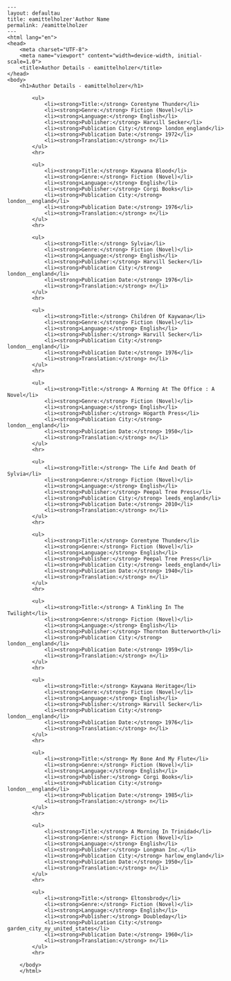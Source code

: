 
    ---
    layout: defaultau
    title: eamittelholzer'Author Name 
    permalink: /eamittelholzer
    ---
    <html lang="en">
    <head>
        <meta charset="UTF-8">
        <meta name="viewport" content="width=device-width, initial-scale=1.0">
        <title>Author Details - eamittelholzer</title>
    </head>
    <body>
        <h1>Author Details - eamittelholzer</h1>
        
            <ul>
                <li><strong>Title:</strong> Corentyne Thunder</li>
                <li><strong>Genre:</strong> Fiction (Novel)</li>
                <li><strong>Language:</strong> English</li>
                <li><strong>Publisher:</strong> Harvill Secker</li>
                <li><strong>Publication City:</strong> london_england</li>
                <li><strong>Publication Date:</strong> 1972</li>
                <li><strong>Translation:</strong> n</li>
            </ul>
            <hr>
            
            <ul>
                <li><strong>Title:</strong> Kaywana Blood</li>
                <li><strong>Genre:</strong> Fiction (Novel)</li>
                <li><strong>Language:</strong> English</li>
                <li><strong>Publisher:</strong> Corgi Books</li>
                <li><strong>Publication City:</strong> london__england</li>
                <li><strong>Publication Date:</strong> 1976</li>
                <li><strong>Translation:</strong> n</li>
            </ul>
            <hr>
            
            <ul>
                <li><strong>Title:</strong> Sylvia</li>
                <li><strong>Genre:</strong> Fiction (Novel)</li>
                <li><strong>Language:</strong> English</li>
                <li><strong>Publisher:</strong> Harvill Secker</li>
                <li><strong>Publication City:</strong> london__england</li>
                <li><strong>Publication Date:</strong> 1976</li>
                <li><strong>Translation:</strong> n</li>
            </ul>
            <hr>
            
            <ul>
                <li><strong>Title:</strong> Children Of Kaywana</li>
                <li><strong>Genre:</strong> Fiction (Novel)</li>
                <li><strong>Language:</strong> English</li>
                <li><strong>Publisher:</strong> Harvill Secker</li>
                <li><strong>Publication City:</strong> london__england</li>
                <li><strong>Publication Date:</strong> 1976</li>
                <li><strong>Translation:</strong> n</li>
            </ul>
            <hr>
            
            <ul>
                <li><strong>Title:</strong> A Morning At The Office : A Novel</li>
                <li><strong>Genre:</strong> Fiction (Novel)</li>
                <li><strong>Language:</strong> English</li>
                <li><strong>Publisher:</strong> Hogarth Press</li>
                <li><strong>Publication City:</strong> london__england</li>
                <li><strong>Publication Date:</strong> 1950</li>
                <li><strong>Translation:</strong> n</li>
            </ul>
            <hr>
            
            <ul>
                <li><strong>Title:</strong> The Life And Death Of Sylvia</li>
                <li><strong>Genre:</strong> Fiction (Novel)</li>
                <li><strong>Language:</strong> English</li>
                <li><strong>Publisher:</strong> Peepal Tree Press</li>
                <li><strong>Publication City:</strong> leeds_england</li>
                <li><strong>Publication Date:</strong> 2010</li>
                <li><strong>Translation:</strong> n</li>
            </ul>
            <hr>
            
            <ul>
                <li><strong>Title:</strong> Corentyne Thunder</li>
                <li><strong>Genre:</strong> Fiction (Novel)</li>
                <li><strong>Language:</strong> English</li>
                <li><strong>Publisher:</strong> Peepal Tree Press</li>
                <li><strong>Publication City:</strong> leeds_england</li>
                <li><strong>Publication Date:</strong> 1940</li>
                <li><strong>Translation:</strong> n</li>
            </ul>
            <hr>
            
            <ul>
                <li><strong>Title:</strong> A Tinkling In The Twilight</li>
                <li><strong>Genre:</strong> Fiction (Novel)</li>
                <li><strong>Language:</strong> English</li>
                <li><strong>Publisher:</strong> Thornton Butterworth</li>
                <li><strong>Publication City:</strong> london__england</li>
                <li><strong>Publication Date:</strong> 1959</li>
                <li><strong>Translation:</strong> n</li>
            </ul>
            <hr>
            
            <ul>
                <li><strong>Title:</strong> Kaywana Heritage</li>
                <li><strong>Genre:</strong> Fiction (Novel)</li>
                <li><strong>Language:</strong> English</li>
                <li><strong>Publisher:</strong> Harvill Secker</li>
                <li><strong>Publication City:</strong> london__england</li>
                <li><strong>Publication Date:</strong> 1976</li>
                <li><strong>Translation:</strong> n</li>
            </ul>
            <hr>
            
            <ul>
                <li><strong>Title:</strong> My Bone And My Flute</li>
                <li><strong>Genre:</strong> Fiction (Novel)</li>
                <li><strong>Language:</strong> English</li>
                <li><strong>Publisher:</strong> Corgi Books</li>
                <li><strong>Publication City:</strong> london__england</li>
                <li><strong>Publication Date:</strong> 1985</li>
                <li><strong>Translation:</strong> n</li>
            </ul>
            <hr>
            
            <ul>
                <li><strong>Title:</strong> A Morning In Trinidad</li>
                <li><strong>Genre:</strong> Fiction (Novel)</li>
                <li><strong>Language:</strong> English</li>
                <li><strong>Publisher:</strong> Longman Inc.</li>
                <li><strong>Publication City:</strong> harlow_england</li>
                <li><strong>Publication Date:</strong> 1950</li>
                <li><strong>Translation:</strong> n</li>
            </ul>
            <hr>
            
            <ul>
                <li><strong>Title:</strong> Eltonsbrody</li>
                <li><strong>Genre:</strong> Fiction (Novel)</li>
                <li><strong>Language:</strong> English</li>
                <li><strong>Publisher:</strong> Doubleday</li>
                <li><strong>Publication City:</strong> garden_city_ny_united_states</li>
                <li><strong>Publication Date:</strong> 1960</li>
                <li><strong>Translation:</strong> n</li>
            </ul>
            <hr>
            
        </body>
        </html>
        